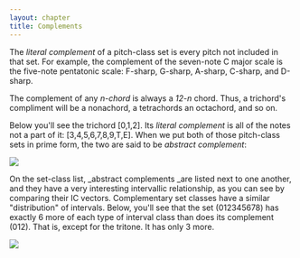 ```yaml
---
layout: chapter
title: Complements
---
```


The *literal complement* of a pitch-class set is every pitch not included in that set. For example, the complement of the seven-note C major scale is the five-note pentatonic scale: F-sharp, G-sharp, A-sharp, C-sharp, and D-sharp.

The complement of any *n-chord* is always a *12-n*  chord. Thus, a trichord's compliment will be a nonachord, a tetrachords an octachord, and so on.

Below you'll see the trichord [0,1,2]. Its *literal complement* is all of the notes not a part of it: [3,4,5,6,7,8,9,T,E]. When we put both of those pitch-class sets in prime form, the two are said to be *abstract complement*:

[![](/images/postTonal/complements.png)](/images/postTonal/complements.png)

On the set-class list, _abstract complements _are listed next to one another, and they have a very interesting intervallic relationship, as you can see by comparing their IC vectors. Complementary set classes have a similar "distribution" of intervals. Below, you'll see that the set (012345678) has exactly 6 more of each type of interval class than does its complement (012). That is, except for the tritone. It has only 3 more.

[![](/images/postTonal/complementAndItsVector.png)](/images/postTonal/complementAndItsVector.png)
